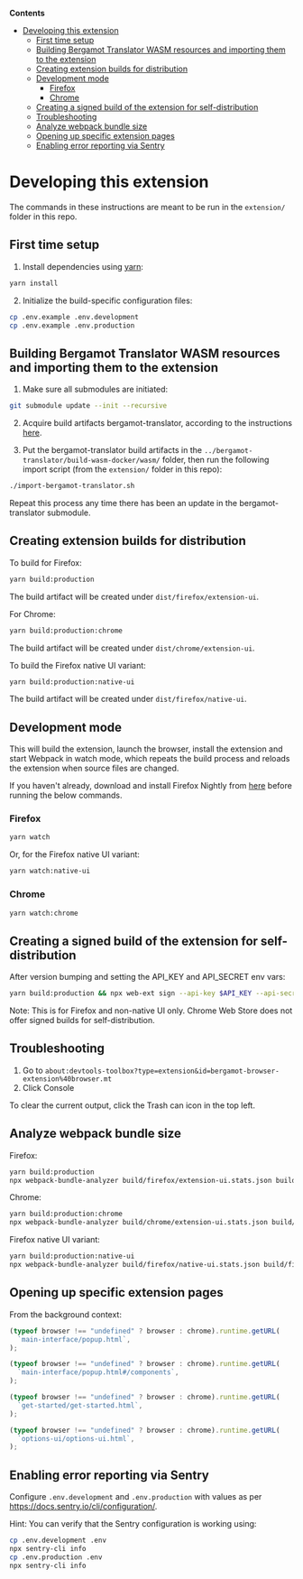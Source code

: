 <!-- START doctoc generated TOC please keep comment here to allow auto update -->
<!-- DON'T EDIT THIS SECTION, INSTEAD RE-RUN doctoc TO UPDATE -->

**Contents**

- [Developing this extension](#developing-this-extension)
  - [First time setup](#first-time-setup)
  - [Building Bergamot Translator WASM resources and importing them to the extension](#building-bergamot-translator-wasm-resources-and-importing-them-to-the-extension)
  - [Creating extension builds for distribution](#creating-extension-builds-for-distribution)
  - [Development mode](#development-mode)
    - [Firefox](#firefox)
    - [Chrome](#chrome)
  - [Creating a signed build of the extension for self-distribution](#creating-a-signed-build-of-the-extension-for-self-distribution)
  - [Troubleshooting](#troubleshooting)
  - [Analyze webpack bundle size](#analyze-webpack-bundle-size)
  - [Opening up specific extension pages](#opening-up-specific-extension-pages)
  - [Enabling error reporting via Sentry](#enabling-error-reporting-via-sentry)

<!-- END doctoc generated TOC please keep comment here to allow auto update -->

# Developing this extension

The commands in these instructions are meant to be run in the `extension/` folder in this repo.

## First time setup

1. Install dependencies using [yarn](https://yarnpkg.com/getting-started/install):

```bash
yarn install
```

2. Initialize the build-specific configuration files:

```bash
cp .env.example .env.development
cp .env.example .env.production
```

## Building Bergamot Translator WASM resources and importing them to the extension

1. Make sure all submodules are initiated:

```bash
git submodule update --init --recursive
```

2. Acquire build artifacts bergamot-translator, according to the instructions [here](../bergamot-translator/README.md).

3. Put the bergamot-translator build artifacts in the `../bergamot-translator/build-wasm-docker/wasm/` folder, then run the following import script (from the `extension/` folder in this repo):

```bash
./import-bergamot-translator.sh
```

Repeat this process any time there has been an update in the bergamot-translator submodule.

## Creating extension builds for distribution

To build for Firefox:

```bash
yarn build:production
```

The build artifact will be created under `dist/firefox/extension-ui`.

For Chrome:

```bash
yarn build:production:chrome
```

The build artifact will be created under `dist/chrome/extension-ui`.

To build the Firefox native UI variant:

```bash
yarn build:production:native-ui
```

The build artifact will be created under `dist/firefox/native-ui`.

## Development mode

This will build the extension, launch the browser, install the extension and start Webpack in watch mode, which repeats the build process and reloads the extension when source files are changed.

If you haven't already, download and install Firefox Nightly from [here](https://www.mozilla.org/en-US/firefox/channel/desktop/) before running the below commands.

### Firefox

```bash
yarn watch
```

Or, for the Firefox native UI variant:

```bash
yarn watch:native-ui
```

### Chrome

```bash
yarn watch:chrome
```

## Creating a signed build of the extension for self-distribution

After version bumping and setting the API_KEY and API_SECRET env vars:

```bash
yarn build:production && npx web-ext sign --api-key $API_KEY --api-secret $API_SECRET
```

Note: This is for Firefox and non-native UI only. Chrome Web Store does not offer signed builds for self-distribution.

## Troubleshooting

1. Go to `about:devtools-toolbox?type=extension&id=bergamot-browser-extension%40browser.mt`
2. Click Console

To clear the current output, click the Trash can icon in the top left.

## Analyze webpack bundle size

Firefox:

```bash
yarn build:production
npx webpack-bundle-analyzer build/firefox/extension-ui.stats.json build/firefox/extension-ui
```

Chrome:

```bash
yarn build:production:chrome
npx webpack-bundle-analyzer build/chrome/extension-ui.stats.json build/chrome/extension-ui
```

Firefox native UI variant:

```bash
yarn build:production:native-ui
npx webpack-bundle-analyzer build/firefox/native-ui.stats.json build/firefox/native-ui
```

## Opening up specific extension pages

From the background context:

```javascript
(typeof browser !== "undefined" ? browser : chrome).runtime.getURL(
  `main-interface/popup.html`,
);
```

```javascript
(typeof browser !== "undefined" ? browser : chrome).runtime.getURL(
  `main-interface/popup.html#/components`,
);
```

```javascript
(typeof browser !== "undefined" ? browser : chrome).runtime.getURL(
  `get-started/get-started.html`,
);
```

```javascript
(typeof browser !== "undefined" ? browser : chrome).runtime.getURL(
  `options-ui/options-ui.html`,
);
```

## Enabling error reporting via Sentry

Configure `.env.development` and `.env.production` with values as per https://docs.sentry.io/cli/configuration/.

Hint: You can verify that the Sentry configuration is working using:

```bash
cp .env.development .env
npx sentry-cli info
cp .env.production .env
npx sentry-cli info
```
